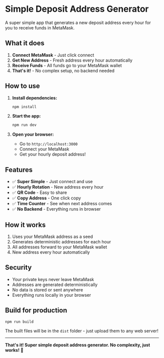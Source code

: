 # Simple Deposit Address Generator

A super simple app that generates a new deposit address every hour for you to receive funds in MetaMask.

## What it does

1. **Connect MetaMask** - Just click connect
2. **Get New Address** - Fresh address every hour automatically  
3. **Receive Funds** - All funds go to your MetaMask wallet
4. **That's it!** - No complex setup, no backend needed

## How to use

1. **Install dependencies:**
   ```bash
   npm install
   ```

2. **Start the app:**
   ```bash
   npm run dev
   ```

3. **Open your browser:**
   - Go to `http://localhost:3000`
   - Connect your MetaMask
   - Get your hourly deposit address!

## Features

- ✅ **Super Simple** - Just connect and use
- ✅ **Hourly Rotation** - New address every hour
- ✅ **QR Code** - Easy to share
- ✅ **Copy Address** - One click copy
- ✅ **Time Counter** - See when next address comes
- ✅ **No Backend** - Everything runs in browser

## How it works

1. Uses your MetaMask address as a seed
2. Generates deterministic addresses for each hour
3. All addresses forward to your MetaMask wallet
4. New address every hour automatically

## Security

- Your private keys never leave MetaMask
- Addresses are generated deterministically
- No data is stored or sent anywhere
- Everything runs locally in your browser

## Build for production

```bash
npm run build
```

The built files will be in the `dist` folder - just upload them to any web server!

---

**That's it! Super simple deposit address generator. No complexity, just works!** 🚀
